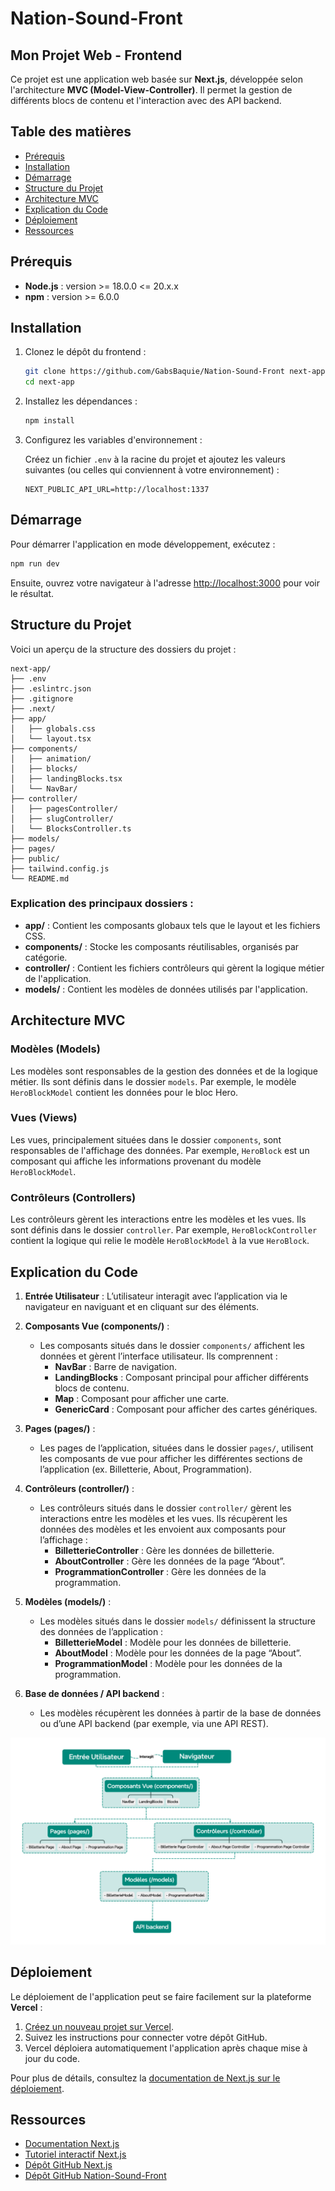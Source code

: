 # Nation-Sound-Front

## Mon Projet Web - Frontend

Ce projet est une application web basée sur **Next.js**, développée selon l'architecture **MVC (Model-View-Controller)**. Il permet la gestion de différents blocs de contenu et l'interaction avec des API backend.

## Table des matières

- [Prérequis](#prérequis)
- [Installation](#installation)
- [Démarrage](#démarrage)
- [Structure du Projet](#structure-du-projet)
- [Architecture MVC](#architecture-mvc)
- [Explication du Code](#explication-du-code)
- [Déploiement](#déploiement)
- [Ressources](#ressources)

## Prérequis

- **Node.js** : version >= 18.0.0 <= 20.x.x
- **npm** : version >= 6.0.0

## Installation

1. Clonez le dépôt du frontend :

   ```bash
   git clone https://github.com/GabsBaquie/Nation-Sound-Front next-app
   cd next-app
   ```

2. Installez les dépendances :

   ```bash
   npm install
   ```

3. Configurez les variables d'environnement :

   Créez un fichier `.env` à la racine du projet et ajoutez les valeurs suivantes (ou celles qui conviennent à votre environnement) :

   ```env
   NEXT_PUBLIC_API_URL=http://localhost:1337
   ```

## Démarrage

Pour démarrer l'application en mode développement, exécutez :

```bash
npm run dev
```

Ensuite, ouvrez votre navigateur à l'adresse [http://localhost:3000](http://localhost:3000) pour voir le résultat.

## Structure du Projet

Voici un aperçu de la structure des dossiers du projet :

```
next-app/
├── .env
├── .eslintrc.json
├── .gitignore
├── .next/
├── app/
│   ├── globals.css
│   └── layout.tsx
├── components/
│   ├── animation/
│   ├── blocks/
│   ├── landingBlocks.tsx
│   └── NavBar/
├── controller/
│   ├── pagesController/
│   ├── slugController/
│   └── BlocksController.ts
├── models/
├── pages/
├── public/
├── tailwind.config.js
└── README.md
```

### Explication des principaux dossiers :

- **app/** : Contient les composants globaux tels que le layout et les fichiers CSS.
- **components/** : Stocke les composants réutilisables, organisés par catégorie.
- **controller/** : Contient les fichiers contrôleurs qui gèrent la logique métier de l'application.
- **models/** : Contient les modèles de données utilisés par l'application.

## Architecture MVC

### Modèles (Models)

Les modèles sont responsables de la gestion des données et de la logique métier. Ils sont définis dans le dossier `models`. Par exemple, le modèle `HeroBlockModel` contient les données pour le bloc Hero.

### Vues (Views)

Les vues, principalement situées dans le dossier `components`, sont responsables de l'affichage des données. Par exemple, `HeroBlock` est un composant qui affiche les informations provenant du modèle `HeroBlockModel`.

### Contrôleurs (Controllers)

Les contrôleurs gèrent les interactions entre les modèles et les vues. Ils sont définis dans le dossier `controller`. Par exemple, `HeroBlockController` contient la logique qui relie le modèle `HeroBlockModel` à la vue `HeroBlock`.

## Explication du Code

1. **Entrée Utilisateur** : L’utilisateur interagit avec l’application via le navigateur en naviguant et en cliquant sur des éléments.

2. **Composants Vue (components/)** :

   - Les composants situés dans le dossier `components/` affichent les données et gèrent l’interface utilisateur. Ils comprennent :
     - **NavBar** : Barre de navigation.
     - **LandingBlocks** : Composant principal pour afficher différents blocs de contenu.
     - **Map** : Composant pour afficher une carte.
     - **GenericCard** : Composant pour afficher des cartes génériques.

3. **Pages (pages/)** :

   - Les pages de l’application, situées dans le dossier `pages/`, utilisent les composants de vue pour afficher les différentes sections de l’application (ex. Billetterie, About, Programmation).

4. **Contrôleurs (controller/)** :

   - Les contrôleurs situés dans le dossier `controller/` gèrent les interactions entre les modèles et les vues. Ils récupèrent les données des modèles et les envoient aux composants pour l’affichage :
     - **BilletterieController** : Gère les données de billetterie.
     - **AboutController** : Gère les données de la page “About”.
     - **ProgrammationController** : Gère les données de la programmation.

5. **Modèles (models/)** :

   - Les modèles situés dans le dossier `models/` définissent la structure des données de l’application :
     - **BilletterieModel** : Modèle pour les données de billetterie.
     - **AboutModel** : Modèle pour les données de la page “About”.
     - **ProgrammationModel** : Modèle pour les données de la programmation.

6. **Base de données / API backend** :
   - Les modèles récupèrent les données à partir de la base de données ou d’une API backend (par exemple, via une API REST).

![Diagramme du Projet](next-Front/public/UML-Front.png)

## Déploiement

Le déploiement de l'application peut se faire facilement sur la plateforme **Vercel** :

1. [Créez un nouveau projet sur Vercel](https://vercel.com/new).
2. Suivez les instructions pour connecter votre dépôt GitHub.
3. Vercel déploiera automatiquement l'application après chaque mise à jour du code.

Pour plus de détails, consultez la [documentation de Next.js sur le déploiement](https://nextjs.org/docs/deployment).

## Ressources

- [Documentation Next.js](https://nextjs.org/docs)
- [Tutoriel interactif Next.js](https://nextjs.org/learn)
- [Dépôt GitHub Next.js](https://github.com/vercel/next.js)
- [Dépôt GitHub Nation-Sound-Front](https://github.com/GabsBaquie/Nation-Sound-Front)
